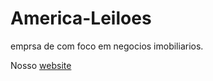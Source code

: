 # America-Leiloes

emprsa de com foco em negocios imobiliarios.

Nosso [website]("http://americaleiloesconsultoria.com.br/")
